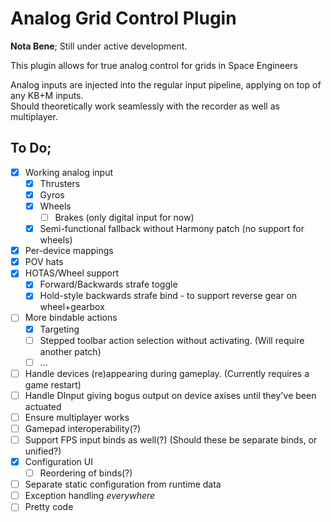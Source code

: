 Analog Grid Control Plugin
==========================

**Nota Bene**; Still under active development.

This plugin allows for true analog control for grids in Space Engineers

Analog inputs are injected into the regular input pipeline, applying on top of any KB+M inputs.  
Should theoretically work seamlessly with the recorder as well as multiplayer.

To Do;
------

- [X] Working analog input
  - [X] Thrusters
  - [X] Gyros
  - [X] Wheels
    - [ ] Brakes (only digital input for now)
  - [X] Semi-functional fallback without Harmony patch (no support for wheels)
- [X] Per-device mappings
- [X] POV hats
- [X] HOTAS/Wheel support
  - [X] Forward/Backwards strafe toggle
  - [X] Hold-style backwards strafe bind - to support reverse gear on wheel+gearbox
- [ ] More bindable actions
  - [X] Targeting
  - [ ] Stepped toolbar action selection without activating.
        (Will require another patch)
  - [ ] ...
- [ ] Handle devices (re)appearing during gameplay.
      (Currently requires a game restart)
- [ ] Handle DInput giving bogus output on device axises until they've been actuated
- [ ] Ensure multiplayer works
- [ ] Gamepad interoperability(?)
- [ ] Support FPS input binds as well(?)
      (Should these be separate binds, or unified?)
- [X] Configuration UI
  - [ ] Reordering of binds(?)
- [ ] Separate static configuration from runtime data
- [ ] Exception handling _everywhere_
- [ ] Pretty code
